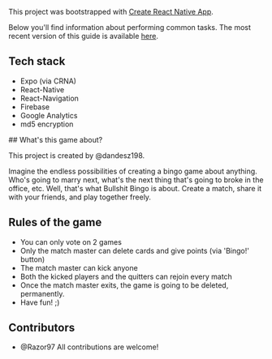 This project was bootstrapped with [Create React Native App](https://github.com/react-community/create-react-native-app).

Below you'll find information about performing common tasks. The most recent version of this guide is available [here](https://github.com/react-community/create-react-native-app/blob/master/react-native-scripts/template/README.md).

## Tech stack

* Expo (via CRNA)
* React-Native
* React-Navigation
* Firebase
* Google Analytics
* md5 encryption

## What's this game about?

This project is created by @dandesz198.

Imagine the endless possibilities of creating a bingo game about anything. Who's going to marry next, what's the next thing that's going to broke in the office, etc.
Well, that's what Bullshit Bingo is about.
Create a match, share it with your friends, and play together freely.

## Rules of the game

* You can only vote on 2 games
* Only the match master can delete cards and give points (via 'Bingo!' button)
* The match master can kick anyone
* Both the kicked players and the quitters can rejoin every match
* Once the match master exits, the game is going to be deleted, permanently.
* Have fun! ;)

## Contributors
* @Razor97
All contributions are welcome!